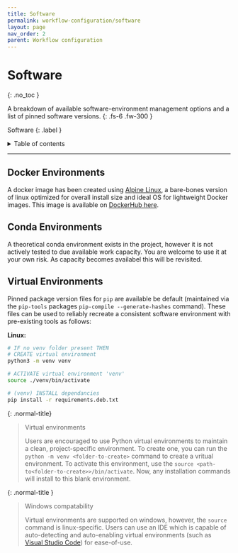 ```yaml
---
title: Software
permalink: workflow-configuration/software
layout: page
nav_order: 2
parent: Workflow configuration
---
```


# Software
{: .no_toc }

A breakdown of available software-environment management options and a list of pinned software versions.
{: .fs-6 .fw-300 }

Software
{: .label }



<details markdown="block">
  <summary>
    Table of contents
  </summary>
  {: .text-delta }
1. TOC
{:toc}
</details>

---
## Docker Environments
A docker image has been created using [Alpine Linux](), a bare-bones version of linux optimized for overall install size and ideal OS for lightweight Docker images. This image is available on [DockerHub here]().
<!-- TODO: Provide Link -->
<!-- TODO: Provide Link -->

## Conda Environments
A theoretical conda environment exists in the project, however it is not actively tested to due available work capacity. You are welcome to use it at your own risk. As capacity becomes availabel this will be revisited.

## Virtual Environments
Pinned package version files for `pip` are available be default (maintained via the `pip-tools` packages `pip-compile --generate-hashes` command). These files can be used to reliably recreate a consistent software environment with pre-existing tools as follows:

**Linux:**
```bash
# IF no venv folder present THEN
# CREATE virtual environment
python3 -m venv venv

# ACTIVATE virtual environment 'venv'
source ./venv/bin/activate

# (venv) INSTALL dependancies
pip install -r requirements.deb.txt
```

{: .normal-title}
> Virtual environments
>
> Users are encouraged to use Python virtual environments to maintain a clean, project-specific environment. To create one, you can run the `python -m venv <folder-to-create>` command to create a vritual environment. To activate this environment, use the `source <path-to<folder-to-create>>/bin/activate`. Now, any installation commands will install to this blank environment.

{: .normal-title }
> Windows compatability
>
> Virtual environments are supported on windows, however, the `source` command is linux-specific. Users can use an IDE which is capable of auto-detecting and auto-enabling virtual environments (such as [Visual Studio Code]()) for ease-of-use.
